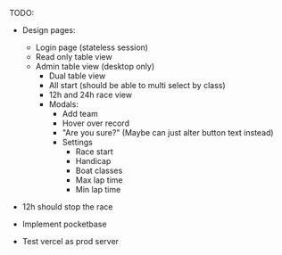 TODO:
- Design pages:
  - Login page (stateless session)
  - Read only table view
  - Admin table view (desktop only)
    - Dual table view
    - All start (should be able to multi select by class)
    - 12h and 24h race view
    - Modals:
      - Add team
      - Hover over record
      - "Are you sure?" (Maybe can just alter button text instead)
      - Settings
        - Race start
        - Handicap
        - Boat classes
        - Max lap time
        - Min lap time

- 12h should stop the race 
- Implement pocketbase
- Test vercel as prod server